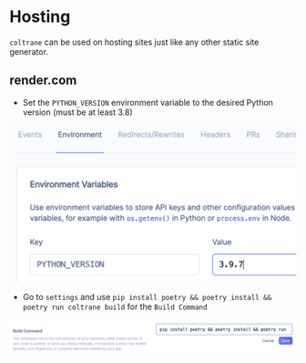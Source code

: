 # Hosting

`coltrane` can be used on hosting sites just like any other static site generator.

## render.com

- Set the `PYTHON_VERSION` environment variable to the desired Python version (must be at least 3.8)

![Render.com Python version](render-python-version.png)

- Go to `settings` and use `pip install poetry && poetry install && poetry run coltrane build` for the `Build Command`

![Render.com build command](render-build-command.png)
